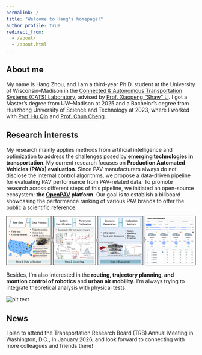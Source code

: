 ```yaml
---
permalink: /
title: "Welcome to Hang's homepage!"
author_profile: true
redirect_from: 
  - /about/
  - /about.html
---
```


## About me

My name is Hang Zhou, and I am a third-year Ph.D. student at the University of Wisconsin–Madison in the [Connected & Autonomous Transportation Systems (CATS) Laboratory](https://catslab.engr.wisc.edu/), advised by [Prof. Xiaopeng “Shaw” Li](https://catslab.engr.wisc.edu/staff/xiaopengli/). I got a Master’s degree from UW–Madison at 2025 and a Bachelor’s degree from Huazhong University of Science and Technology at 2023, where I worked with [Prof. Hu Qin](https://cm.hust.edu.cn/info/1745/24587.htm) and [Prof. Chun Cheng](https://sites.google.com/site/chun123cheng/home).

## Research interests

My research mainly applies methods from artificial intelligence and optimization to address the challenges posed by **emerging technologies in transportation**. My current research focuses on **Production Automated Vehicles (PAVs) evaluation**. Since PAV manufacturers always do not disclose the internal control algorithms, we propose a data-driven pipeline for evaluating PAV performance from PAV-related data. To promote research across different steps of this pipeline, we initiated an open-source ecosystem: **the [OpenPAV](https://github.com/OpenPAV/OpenPAV) platform**. Our goal is to establish a billboard showcasing the performance ranking of various PAV brands to offer the public a scientific reference.

![alt text](../images/method.png)

Besides, I'm also interested in the **routing, trajectory planning, and montion control of robotics** and **urban air mobility**. I'm always trying to integrate theoretical analysis with physical tests.

![alt text](../images/system.png)

## News

I plan to attend the Transportation Research Board (TRB) Annual Meeting in Washington, D.C., in January 2026, and look forward to connecting with more colleagues and friends there!